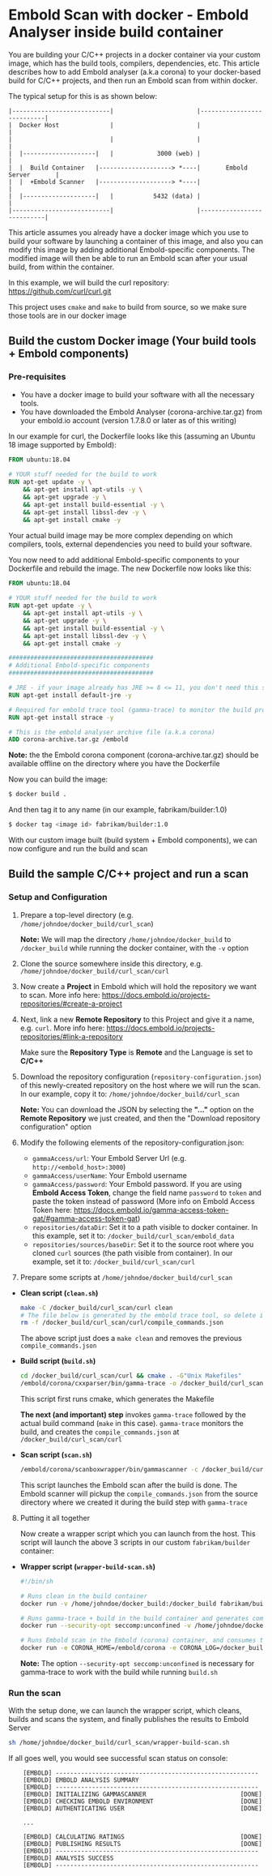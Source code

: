 # Embold Scan with docker - Embold Analyser inside build container

You are building your C/C++ projects in a docker container via your custom image, which has the build tools, compilers, dependencies, etc.
This article describes how to add Embold analyser (a.k.a corona) to your docker-based build for C/C++ projects, and then run an Embold scan from within docker.

The typical setup for this is as shown below:

```console
|---------------------------|                       |---------------------------|
|  Docker Host              |                       |                           |
|                           |                       |                           |
|  |--------------------|   |            3000 (web) |                           |
|  |  Build Container   |--------------------> *----|       Embold Server       |
|  |  +Embold Scanner   |--------------------> *----|                           |
|  |--------------------|   |           5432 (data) |                           |
|---------------------------|                       |---------------------------|
```
This article assumes you already have a docker image which you use to build your software by launching a container of this image, and also you can modify this image by adding additional Embold-specific components.
The modified image will then be able to run an Embold scan after your usual build, from within the container.

In this example, we will build the curl repository: https://github.com/curl/curl.git

This project uses `cmake` and `make` to build from source, so we make sure those tools are in our docker image

## Build the custom Docker image (Your build tools + Embold components)

### Pre-requisites

- You have a docker image to build your software with all the necessary tools.
- You have downloaded the Embold Analyser (corona-archive.tar.gz) from your embold.io account (version 1.7.8.0 or later as of this writing)

In our example for curl, the Dockerfile looks like this (assuming an Ubuntu 18 image supported by Embold):

```Dockerfile
FROM ubuntu:18.04
  
# YOUR stuff needed for the build to work
RUN apt-get update -y \
    && apt-get install apt-utils -y \
    && apt-get upgrade -y \
    && apt-get install build-essential -y \
    && apt-get install libssl-dev -y \
    && apt-get install cmake -y
```
Your actual build image may be more complex depending on which compilers, tools, external dependencies you need to build your software.

You now need to add additional Embold-specific components to your Dockerfile and rebuild the image.
The new Dockerfile now looks like this:

```Dockerfile
FROM ubuntu:18.04
  
# YOUR stuff needed for the build to work
RUN apt-get update -y \
    && apt-get install apt-utils -y \
    && apt-get upgrade -y \
    && apt-get install build-essential -y \
    && apt-get install libssl-dev -y \
    && apt-get install cmake -y

########################################
# Additional Embold-specific components
########################################

# JRE - if your image already has JRE >= 8 <= 11, you don't need this step
RUN apt-get install default-jre -y

# Required for embold trace tool (gamma-trace) to monitor the build process
RUN apt-get install strace -y

# This is the embold analyser archive file (a.k.a corona)
ADD corona-archive.tar.gz /embold
```

**Note:** the the Embold corona component (corona-archive.tar.gz) should be available offline on the directory where you have the Dockerfile


Now you can build the image:

```sh
$ docker build .
```
And then tag it to any name (in our example, fabrikam/builder:1.0)

```sh
$ docker tag <image id> fabrikam/builder:1.0
```

With our custom image built (build system + Embold components), we can now configure and run the build and scan

## Build the sample C/C++ project and run a scan
### Setup and Configuration


1. Prepare a top-level directory (e.g. `/home/johndoe/docker_build/curl_scan`)

    **Note:** We will map the directory `/home/johndoe/docker_build` to `/docker_build` while running the docker container, with the `-v` option

2. Clone the source somewhere inside this directory, e.g. `/home/johndoe/docker_build/curl_scan/curl`

3. Now create a **Project** in Embold which will hold the repository we want to scan. More info here: <https://docs.embold.io/projects-repositories/#create-a-project>

4. Next, link a new **Remote Repository** to this Project and give it a name, e.g. `curl`. More info here: <https://docs.embold.io/projects-repositories/#link-a-repository>
    
    Make sure the **Repository Type** is **Remote** and the Language is set to **C/C++**

5. Download the repository configuration (`repository-configuration.json`) of this newly-created repository on the host where we will run the scan. In our example, copy it to: `/home/johndoe/docker_build/curl_scan`

    **Note:** You can download the JSON by selecting the **"..."** option on the **Remote Repository** we just created, and then the "Download repository configuration" option

6. Modify the following elements of the repository-configuration.json:
    - `gammaAccess/url`: Your Embold Server Url (e.g. `http://<embold_host>:3000`)
    - `gammaAccess/userName`: Your Embold username
    - `gammaAccess/password`: Your Embold password. If you are using **Embold Access Token**, change the field name `password` to `token` and paste the token instead of password (More info on Embold Access Token here: <https://docs.embold.io/gamma-access-token-gat/#gamma-access-token-gat>)
    - `repositories/dataDir`: Set it to a path visible to docker container. In this example, set it to: `/docker_build/curl_scan/embold_data`
    - `repositories/sources/baseDir`: Set it to the source root where you cloned `curl` sources (the path visible from container). In our example, set it to: 
`/docker_build/curl_scan/curl`

7. Prepare some scripts at `/home/johndoe/docker_build/curl_scan`

- **Clean script (`clean.sh`)**

    ```sh
    make -C /docker_build/curl_scan/curl clean
    # The file below is generated by the embold trace tool, so delete it as part of clean step
    rm -f /docker_build/curl_scan/curl/compile_commands.json
    ```

    The above script just does a `make clean` and removes the previous `compile_commands.json`

- **Build script (`build.sh`)**

    ```sh
    cd /docker_build/curl_scan/curl && cmake . -G"Unix Makefiles"
    /embold/corona/cxxparser/bin/gamma-trace -o /docker_build/curl_scan/curl make -j4 -C /docker_build/curl_scan/curl
    ```

    This script first runs cmake, which generates the Makefile

    **The next (and important) step** invokes `gamma-trace` followed by the actual build command (`make` in this case). `gamma-trace` monitors the build, and creates the `compile_commands.json` at `/docker_build/curl_scan/curl`

- **Scan script (`scan.sh`)**

    ```sh
    /embold/corona/scanboxwrapper/bin/gammascanner -c /docker_build/curl_scan/repository-configuration.json
    ```

    This script launches the Embold scan after the build is done. The Embold scanner will pickup the `compile_commands.json` from the source directory where we created it during the build step with `gamma-trace`

8. Putting it all together

    Now create a wrapper script which you can launch from the host. This script will launch the above 3 scripts in our custom `fabrikam/builder` container:

- **Wrapper script (`wrapper-build-scan.sh`)**

    ```sh
    #!/bin/sh

    # Runs clean in the build container
    docker run -v /home/johndoe/docker_build:/docker_build fabrikam/builder:1.0 sh /docker_build/curl_scan/clean.sh

    # Runs gamma-trace + build in the build container and generates compile_commands.json
    docker run --security-opt seccomp:unconfined -v /home/johndoe/docker_build:/docker_build fabrikam/builder:1.0 sh /docker_build/curl_scan/build.sh

    # Runs Embold scan in the Embold (corona) container, and consumes the generated compile_commands.json + source code
    docker run -e CORONA_HOME=/embold/corona -e CORONA_LOG=/docker_build/curl_scan/embold_logs -e ANALYSIS_MODE=remote -v /home/johndoe/docker_build:/docker_build fabrikam/builder:1.0 sh /docker_build/curl_scan/embold-scan.sh
    ```

    **Note:** The option `--security-opt seccomp:unconfined` is necessary for gamma-trace to work with the build while running `build.sh`

### Run the scan

With the setup done, we can launch the wrapper script, which cleans, builds and scans the system, and finally publishes the results to Embold Server

```sh
sh /home/johndoe/docker_build/curl_scan/wrapper-build-scan.sh
```

If all goes well, you would see successful scan status on console:

```console
    [EMBOLD] --------------------------------------------------------
    [EMBOLD] EMBOLD ANALYSIS SUMMARY                           
    [EMBOLD] --------------------------------------------------------
    [EMBOLD] INITIALIZING GAMMASCANNER                         	[DONE]
    [EMBOLD] CHECKING EMBOLD ENVIRONMENT                       	[DONE]
    [EMBOLD] AUTHENTICATING USER                               	[DONE]

    ...

    [EMBOLD] CALCULATING RATINGS                               	[DONE]
    [EMBOLD] PUBLISHING RESULTS                                	[DONE]
    [EMBOLD] --------------------------------------------------------
    [EMBOLD] ANALYSIS SUCCESS                                  
    [EMBOLD] --------------------------------------------------------
```
